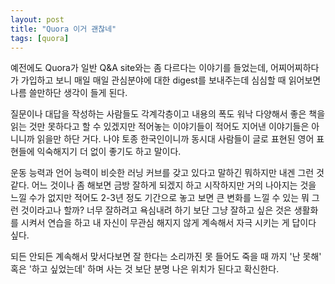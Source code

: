 ```yaml
---
layout: post
title: "Quora 이거 괜찮네"
tags: [quora]
---
```


예전에도 Quora가 일반 Q&A site와는 좀 다르다는 이야기를 들었는데, 어찌어찌하다가 가입하고 보니 매일 매일 관심분야에 대한 digest를 보내주는데 심심할 때 읽어보면 나름 쓸만하단 생각이 들게 된다. 

질문이나 대답을 작성하는 사람들도 각계각층이고 내용의 폭도 워낙 다양해서 좋은 책을 읽는 것만 못하다고 할 수 있겠지만 적어놓는 이야기들이 적어도 지어낸 이야기들은 아니니까 읽을만 하단 거다. 나야 토종 한국인이니까 동시대 사람들이 글로 표현된 영어 표현들에 익숙해지기 더 없이 좋기도 하고 말이다. 

운동 능력과 언어 능력이 비슷한 러닝 커브를 갖고 있다고 말하긴 뭐하지만 내겐 그런 것 같다. 어느 것이나 좀 해보면 금방 잘하게 되겠지 하고 시작하지만 거의 나아지는 것을 느낄 수가 없지만 적어도 2-3년 정도 기간으로 놓고 보면 큰 변화를 느낄 수 있는 뭐 그런 것이라고나 할까? 너무 잘하려고 욕심내려 하기 보단 그냥 잘하고 싶은 것은 생활화를 시켜서 연습을 하고 내 자신이 무관심 해지지 않게 계속해서 자극 시키는 게 답이다 싶다. 

되든 안되든 계속해서 맞서다보면 잘 한다는 소리까진 못 들어도 죽을 때 까지 '난 못해' 혹은 '하고 싶었는데' 하며 사는 것 보단 분명 나은 위치가 된다고 확신한다. 